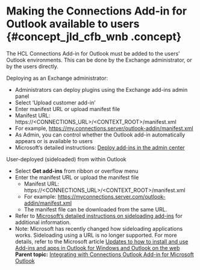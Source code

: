 # Making the Connections Add-in for Outlook available to users {#concept_jld_cfb_wnb .concept}

The HCL Connections Add-in for Outlook must be added to the users’ Outlook environments. This can be done by the Exchange administrator, or by the users directly.

Deploying as an Exchange administrator:

-   Administrators can deploy plugins using the Exchange add-ins admin panel
-   Select ‘Upload customer add-in’
-   Enter manifest URL or upload manifest file
-   Manifest URL: https://<CONNECTIONS\_URL\>/<CONTEXT\_ROOT\>/manifest.xml
-   For example, https://my.connections.server/outlook-addin/manifest.xml
-   As Admin, you can control whether the Outlook add-in automatically appears or is available to users
-   Microsoft’s detailed instructions: [Deploy add-ins in the admin center](https://docs.microsoft.com/en-us/microsoft-365/admin/manage/manage-deployment-of-add-ins?view=o365-worldwide)

User-deployed \(sideloaded\) from within Outlook

-   Select **Get add-ins** from ribbon or overflow menu
-   Enter the manifest URL or upload the manifest file
    -   Manifest URL: https://<CONNECTIONS\_URL\>/<CONTEXT\_ROOT\>/manifest.xml
    -   For example: https://myconnections.server.com/outlook-addin/manifest.xml
    -   The manifest file can be downloaded from the same URL.
-   Refer to [Microsoft’s detailed instructions on sideloading add-ins](https://docs.microsoft.com/en-us/office/dev/add-ins/outlook/sideload-outlook-add-ins-for-testing) for additional information.
-   Note: Microsoft has recently changed how sideloading applications works. Sideloading using a URL is no longer supported. For more details, refer to the Microsoft article [Updates to how to install and use Add-ins and apps in Outlook for Windows and Outlook on the web](https://devblogs.microsoft.com/microsoft365dev/updates-to-how-to-install-and-use-add-ins-and-apps-in-outlook-for-windows-and-outlook-on-the-web/)
**Parent topic:** [Integrating with Connections Outlook Add-in for Microsoft Outlook](../install/cp_3p_outlook_addin_container.md)

